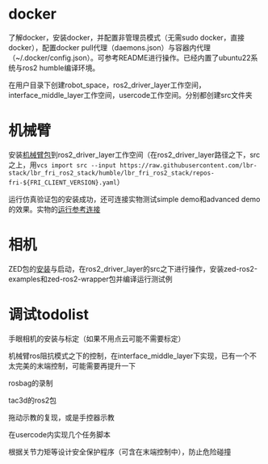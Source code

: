 # docker
了解docker，安装docker，并配置非管理员模式（无需sudo docker，直接docker），配置docker pull代理（daemons.json）与容器内代理（~/.docker/config.json）。可参考README进行操作。已经内置了ubuntu22系统与ros2 humble编译环境。

在用户目录下创建robot_space，ros2_driver_layer工作空间，interface_middle_layer工作空间，usercode工作空间。分别都创建src文件夹

# 机械臂
安装[机械臂包](https://github.com/lbr-stack/lbr_fri_ros2_stack)到ros2_driver_layer工作空间（在ros2_driver_layer路径之下，src之上，用`vcs import src --input https://raw.githubusercontent.com/lbr-stack/lbr_fri_ros2_stack/humble/lbr_fri_ros2_stack/repos-fri-${FRI_CLIENT_VERSION}.yaml`）

运行仿真验证包的安装成功，还可连接实物测试simple demo和advanced demo的效果。实物的[运行参考连接](https://lbr-stack.readthedocs.io/en/latest/lbr_fri_ros2_stack/lbr_demos/doc/lbr_demos.html#simple)

# 相机
ZED包的[安装](https://www.stereolabs.com/docs/ros2)与启动，在ros2_driver_layer的src之下进行操作，安装zed-ros2-examples和zed-ros2-wrapper包并编译运行测试例

# 调试todolist
手眼相机的安装与标定（如果不用点云可能不需要标定）

机械臂ros阻抗模式之下的控制，在interface_middle_layer下实现，已有一个不太完美的末端控制，可能需要再提升一下

rosbag的录制

tac3d的ros2包

拖动示教的复现，或是手控器示教

在usercode内实现几个任务脚本

根据关节力矩等设计安全保护程序（可含在末端控制中），防止危险碰撞